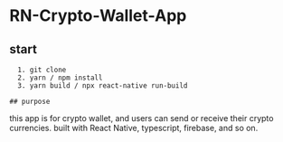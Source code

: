 # RN-Crypto-Wallet-App

## start
```
  1. git clone 
  2. yarn / npm install
  3. yarn build / npx react-native run-build
  
## purpose
```
  this app is for crypto wallet, and users can send or receive their crypto currencies.
  built with React Native, typescript, firebase, and so on.
